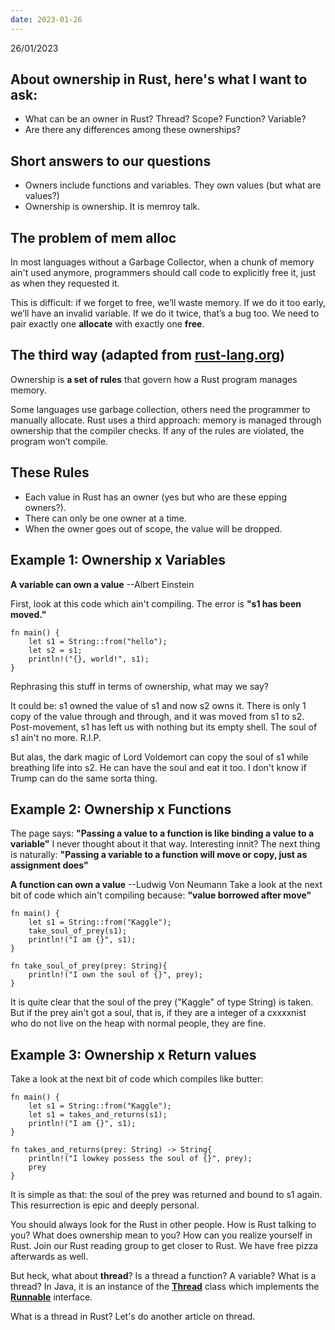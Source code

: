 ```yaml
---
date: 2023-01-26
---
```

26/01/2023

## About ownership in Rust, here's what I want to ask:

- What can be an owner in Rust? Thread? Scope? Function? Variable?
- Are there any differences among these ownerships?

## Short answers to our questions

- Owners include functions and variables. They own values (but what are values?)
- Ownership is ownership. It is memroy talk. 

## The problem of mem alloc

In most languages without a Garbage Collector, when a chunk of memory ain't used anymore, programmers should call code to explicitly free it, just as when they requested it.

This is difficult: if we forget to free, we’ll waste memory. If we do it too early, we’ll have an invalid variable. If we do it twice, that’s a bug too. We need to pair exactly one **allocate** with exactly one **free**.
## The third way (adapted from [rust-lang.org](https://doc.rust-lang.org/book/ch04-01-what-is-ownership.html#:~:text=Ownership%20is%20a%20set%20of,a%20computer's%20memory%20while%20running.))

Ownership is **a set of rules** that govern how a Rust program manages memory. 

Some languages use garbage collection, others need the programmer to manually allocate. Rust uses a third approach: memory is managed through ownership that the compiler checks. If any of the rules are violated, the program won’t compile.

## These Rules

- Each value in Rust has an owner (yes but who are these epping owners?).
- There can only be one owner at a time.
- When the owner goes out of scope, the value will be dropped.

## Example 1: Ownership x Variables

**A variable can own a value** --Albert Einstein

First, look at this code which ain't compiling. The error is **"s1 has been moved."**
```
fn main() {
    let s1 = String::from("hello");
    let s2 = s1;
    println!("{}, world!", s1);
}
```
Rephrasing this stuff in terms of ownership, what may we say?

It could be: s1 owned the value of s1 and now s2 owns it. There is only 1 copy of the value through and through, and it was moved from s1 to s2. Post-movement, s1 has left us with nothing but its empty shell. The soul of s1 ain't no more. R.I.P. 

But alas, the dark magic of Lord Voldemort can copy the soul of s1 while breathing life into s2. He can have the soul and eat it too. I don't know if Trump can do the same sorta thing.

## Example 2: Ownership x Functions

The page says: **"Passing a value to a function is like binding a value to a variable"**
I never thought about it that way. Interesting innit? The next thing is naturally: **"Passing a variable to a function will move or copy, just as assignment does"**

**A function can own a value** --Ludwig Von Neumann
Take a look at the next bit of code which ain't compiling because:  **"value borrowed after move"**
```
fn main() {
    let s1 = String::from("Kaggle");
    take_soul_of_prey(s1);
    println!("I am {}", s1);
}

fn take_soul_of_prey(prey: String){
    println!("I own the soul of {}", prey);
}
```
It is quite clear that the soul of the prey ("Kaggle" of type String) is taken. But if the prey ain't got a soul, that is, if they are a integer of a cxxxxnist who do not live on the heap with normal people, they are fine.

## Example 3: Ownership x Return values
Take a look at the next bit of code which compiles like butter:

```
fn main() {
    let s1 = String::from("Kaggle");
    let s1 = takes_and_returns(s1);
    println!("I am {}", s1);
}

fn takes_and_returns(prey: String) -> String{
    println!("I lowkey possess the soul of {}", prey);
    prey
}
```

It is simple as that: the soul of the prey was returned and bound to s1 again. This resurrection is epic and deeply personal. 

You should always look for the Rust in other people. How is Rust talking to you? What does ownership mean to you? How can you realize yourself in Rust. Join our Rust reading group to get closer to Rust. We have free pizza afterwards as well.

But heck, what about **thread**?
Is a thread a function? A variable? What is a thread? 
In Java, it is an instance of the **[Thread](https://docs.oracle.com/en/java/javase/19/docs/api/java.base/java/lang/Thread.html)** class which implements the **[Runnable](https://docs.oracle.com/en/java/javase/19/docs/api/java.base/java/lang/Runnable.html)** interface.

What is a thread in Rust? Let's do another article on thread.